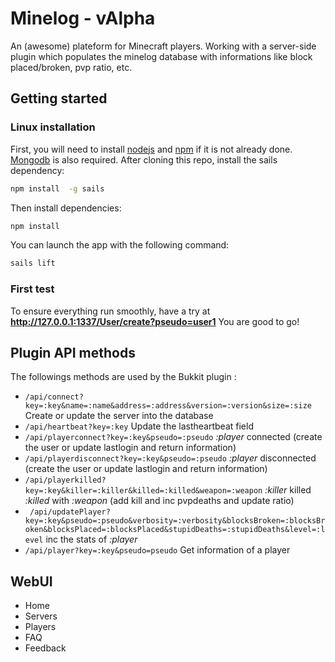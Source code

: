 # Minelog - vAlpha

An (awesome) plateform for Minecraft players. Working with a server-side plugin which populates the minelog database with informations like block placed/broken, pvp ratio, etc.

## Getting started ##

### Linux installation ###

First, you will need to install [nodejs](http://nodejs.org/) and [npm](https://www.npmjs.org/‎) if it is not already done. [Mongodb](https://www.mongodb.org/) is also required.
After cloning this repo, install the sails dependency:
```sh
npm install  -g sails
```
Then install dependencies:
```sh
npm install
```
You can launch the app with the following command:
```sh
sails lift
```

### First test ###

To ensure everything run smoothly, have a try at **http://127.0.0.1:1337/User/create?pseudo=user1**
You are good to go!

## Plugin API methods

The followings methods are used by the Bukkit plugin :

* ``` /api/connect?key=:key&name=:name&address=:address&version=:version&size=:size ``` Create or update the server into the database
* ``` /api/heartbeat?key=:key ``` Update the lastheartbeat field
* ``` /api/playerconnect?key=:key&pseudo=:pseudo ``` *:player* connected (create the user or update lastlogin and return information)
* ``` /api/playerdisconnect?key=:key&pseudo=:pseudo ``` *:player* disconnected (create the user or update lastlogin and return information)
* ``` /api/playerkilled?key=:key&killer=:killer&killed=:killed&weapon=:weapon ``` *:killer* killed *:killed* with *:weapon* (add kill and inc pvpdeaths and update ratio)
* ``` /api/updatePlayer?key=:key&pseudo=:pseudo&verbosity=:verbosity&blocksBroken=:blocksBroken&blocksPlaced=:blocksPlaced&stupidDeaths=:stupidDeaths&level=:level``` inc the stats of *:player*
* ``` /api/player?key=:key&pseudo=pseudo ``` Get information of a player

## WebUI

* Home
* Servers
* Players
* FAQ
* Feedback
